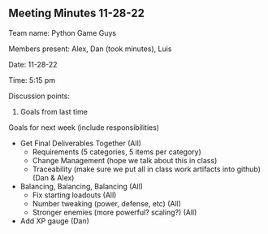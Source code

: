 ## Meeting Minutes 11-28-22

Team name: Python Game Guys

Members present: Alex, Dan (took minutes), Luis

Date: 11-28-22

Time: 5:15 pm

Discussion points:
1. Goals from last time

Goals for next week (include responsibilities)
* Get Final Deliverables Together (All)
  * Requirements (5 categories, 5 items per category)
  * Change Management (hope we talk about this in class)
  * Traceability (make sure we put all in class work artifacts into github) (Dan & Alex)
* Balancing, Balancing, Balancing (All)
  * Fix starting loadouts (All)
  * Number tweaking (power, defense, etc) (All)
  * Stronger enemies (more powerful? scaling?) (All)
* Add XP gauge (Dan)
